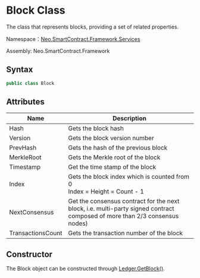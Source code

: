 # Block Class

The class that represents blocks, providing a set of related properties.

Namespace：[Neo.SmartContract.Framework.Services](../services.md)

Assembly: Neo.SmartContract.Framework

## Syntax

```c#
public class Block
```

## Attributes

| Name              | Description                                                  |
| ----------------- | ------------------------------------------------------------ |
| Hash              | Gets the block hash                                          |
| Version           | Gets the block version number                                |
| PrevHash          | Gets the hash of the previous block                          |
| MerkleRoot        | Gets the Merkle root of the block                            |
| Timestamp         | Get the time stamp of the block                              |
| Index             | Gets the block index which is counted from 0<br/>Index = Height = Count - 1 |
| NextConsensus     | Get the consensus contract for the next block, i.e. multi-party signed contract composed of more than 2/3 consensus nodes) |
| TransactionsCount | Gets the transaction number of the block                     |

## Constructor

The Block object can be constructed through [Ledger.GetBlock()](../native/Ledger/GetBlock.md).


